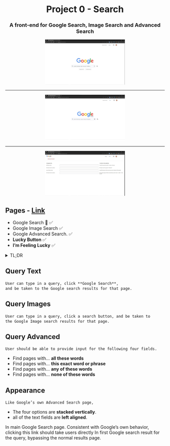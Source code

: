 
<div style='text-align: center;'>

<h1>Project 0 - Search </h1>

### A front-end for Google Search, Image Search and  Advanced Search

<img src="https://github.com/IMperiumX/logos/blob/main/CS50W/screenshot-homePage.jpg?raw=true" alt="google search main page" width="50%" height="50%">

<hr>

<img src="https://github.com/IMperiumX/logos/blob/main/CS50W/screenshot-googleImages.jpg?raw=true" alt="google search main page" width="50%" height="50%">


<hr>

<img src="https://github.com/IMperiumX/logos/blob/main/CS50W/screenshot-advancedSearch.jpg?raw=true" alt="google search main page" width="50%" height="50%">

</div>

## Pages - [Link](https://cs50.harvard.edu/web/2020/projects/0/search/)

- Google Search :eyes: :white_check_mark:
- Google Image Search :white_check_mark:
- Google Advanced Search. :white_check_mark:
- **Lucky Button** :white_check_mark:
- **I’m Feeling Lucky** :white_check_mark:

<details>
<summary>TL;DR
</summary>

    On the Google Search page,
    there are links in the upper-right of the page,
    to go to Image Search or Advanced Search.
    On each of the other two pages,
    there is a link in the upper-right to go back to Google Search.

</details>

## Query Text

    User can type in a query, click **Google Search**, 
    and be taken to the Google search results for that page.

## Query Images

    User can type in a query, click a search button, and be taken to
    the Google Image search results for that page.

## Query Advanced

    User should be able to provide input for the following four fields.

- Find pages with… **all these words**
- Find pages with… **this exact word or phrase**
- Find pages with… **any of these words**
- Find pages with… **none of these words**

## Appearance

    Like Google’s own Advanced Search page, 

- The four options are **stacked vertically**.
- all of the text fields are **left aligned**.

In main Google Search page. Consistent with Google’s own behavior,
clicking this link should take users directly In first Google search result
for the query, bypassing the normal results page.
